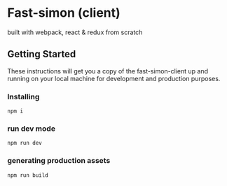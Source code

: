 # Fast-simon (client)

built with webpack, react & redux from scratch

## Getting Started

These instructions will get you a copy of the fast-simon-client up and running on your local machine for development and production purposes.

### Installing

```
npm i
```

### run dev mode

```
npm run dev
```

### generating production assets

```
npm run build
```
